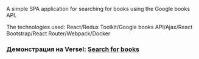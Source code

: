 A simple SPA application for searching for books using the Google books API.

The technologies used: React/Redux Toolkit/Google books API/Ajax/React Bootstrap/React Router/Webpack/Docker
### Демонстрация на Versel: [Search for books](https://)